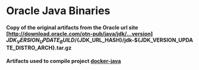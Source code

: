# Oracle Java Binaries

#### Copy of the original artifacts from the Oracle url site [http://download.oracle.com/otn-pub/java/jdk/...version] ${JDK_VERSION_UPDATE_BUILD}/${JDK_URL_HASH}/jdk-${JDK_VERSION_UPDATE_DISTRO_ARCH}.tar.gz

#### Artifacts used to compile project [docker-java]


[http://download.oracle.com/otn-pub/java/jdk/...version]:http://download.oracle.com/otn-pub/java/jdk/
[docker-java]: https://github.com/frekele/docker-java
